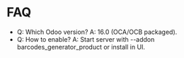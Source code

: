 # FAQ

- Q: Which Odoo version? A: 16.0 (OCA/OCB packaged).
- Q: How to enable? A: Start server with --addon barcodes_generator_product or install in UI.
